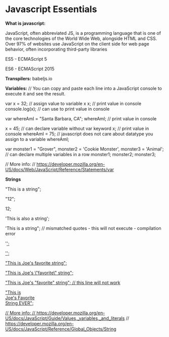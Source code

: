 # Javascript Essentials 



**What is javascript:**

JavaScript, often abbreviated JS, is a programming language that is one of the core technologies of the World Wide Web, alongside HTML and CSS. Over 97% of websites use JavaScript on the client side for web page behavior, often incorporating third-party libraries


ES5 - ECMAScript 5

ES6 - ECMAScript 2015

**Transpilers:**
babeljs.io 

**Variables:**
// You can copy and paste each line into a JavaScript console to execute it and see the result.

var x = 32;     // assign value to variable x
x;              // print value in console
console.log(x); // can use to print value in console 

var whereAmI = "Santa Barbara, CA"; 
whereAmI;       // print value in console

x = 45;         // can declare variable without var keyword 
x;              // print value in console
whereAmI = 75;  // javascript does not care about datatype you assign to a variable 
whereAmI;

var monster1 = "Grover", monster2 = 'Cookie Monster', monster3 = 'Animal';      // can declare multiple variables in a row
monster1;
monster2;
monster3;

// More info:
// https://developer.mozilla.org/en-US/docs/Web/JavaScript/Reference/Statements/var


**Strings**


"This is a string";

"12";

12;

'This is also a string';

'This is a string"; // mismatched quotes - this will not execute - compilation error

\'<a href="">\';

\'<a href="http://www.example.com">\';

"This is Joe's favorite string";

"This is Joe's \\"favorite\\" string";

"This is Joe's "favorite" string"; // this line will not work

"This is \
Joe's Favorite \
String EVER";

// More info:
// https://developer.mozilla.org/en-US/docs/JavaScript/Guide/Values,_variables,_and_literals
// https://developer.mozilla.org/en-US/docs/JavaScript/Reference/Global_Objects/String



  
  
  
